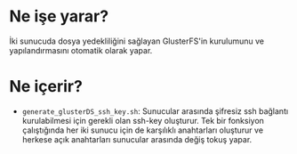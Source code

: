 # Ne işe yarar?

İki sunucuda dosya yedekliliğini sağlayan GlusterFS'in kurulumunu ve yapılandırmasını otomatik olarak yapar.

# Ne içerir?

- `generate_glusterDS_ssh_key.sh`: Sunucular arasında şifresiz ssh bağlantı kurulabilmesi için gerekli olan ssh-key oluşturur. Tek bir fonksiyon çalıştığında her iki sunucu için de karşılıklı anahtarları oluşturur ve herkese açık anahtarları sunucular arasında değiş tokuş yapar.